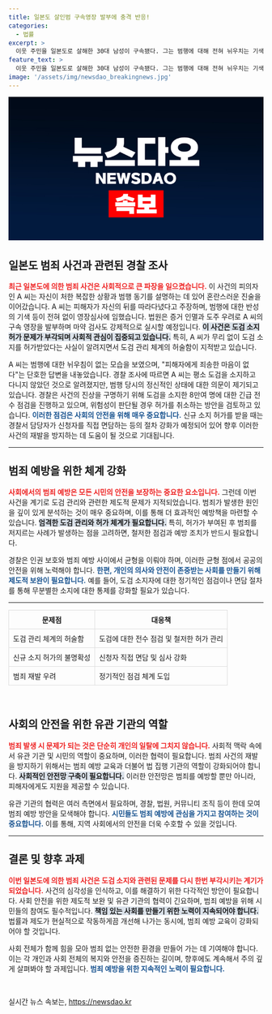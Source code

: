 ```yaml
---
title: 일본도 살인범 구속영장 발부에 충격 반응!
categories:
  - 법률
excerpt: >
  이웃 주민을 일본도로 살해한 30대 남성이 구속됐다. 그는 범행에 대해 전혀 뉘우치는 기색 없이 불가사의한 주장만 되풀이하며 경찰 조사를 받고 있다. 도검 소지 관리가 부실하다는 지적과 함께 경찰은 긴급 전수점검에 착수했다.
feature_text: >
  이웃 주민을 일본도로 살해한 30대 남성이 구속됐다. 그는 범행에 대해 전혀 뉘우치는 기색 없이 불가사의한 주장만 되풀이하며 경찰 조사를 받고 있다. 도검 소지 관리가 부실하다는 지적과 함께 경찰은 긴급 전수점검에 착수했다.
image: '/assets/img/newsdao_breakingnews.jpg'
---
```


<p><img src="/assets/img/newsdao_breakingnews.jpg" alt="implanttips 속보" /></p>

<h2 data-ke-size="size26">일본도 범죄 사건과 관련된 경찰 조사</h2>

<p data-ke-size="size16"><b><span style="color: #ee2323;">최근 일본도에 의한 범죄 사건은 사회적으로 큰 파장을 일으켰습니다.</span></b> 이 사건의 피의자인 A 씨는 자신이 처한 복잡한 상황과 범행 동기를 설명하는 데 있어 혼란스러운 진술을 이어갔습니다. A 씨는 피해자가 자신의 뒤를 따라다녔다고 주장하며, 범행에 대한 반성의 기색 등이 전혀 없이 영장심사에 임했습니다. 법원은 증거 인멸과 도주 우려로 A 씨의 구속 영장을 발부하며 마약 검사도 강제적으로 실시할 예정입니다. <b><span style="background-color: #21538527;">이 사건은 도검 소지 허가 문제가 부각되며 사회적 관심이 집중되고 있습니다.</span></b> 특히, A 씨가 무리 없이 도검 소지를 허가받았다는 사실이 알려지면서 도검 관리 체계의 허술함이 지적받고 있습니다.</p>

<p data-ke-size="size16">A 씨는 범행에 대한 뉘우침이 없는 모습을 보였으며, "피해자에게 죄송한 마음이 없다"는 단호한 답변을 내놓았습니다. 경찰 조사에 따르면 A 씨는 평소 도검을 소지하고 다니지 않았던 것으로 알려졌지만, 범행 당시의 정신적인 상태에 대한 의문이 제기되고 있습니다. 경찰은 사건의 진상을 구명하기 위해 도검을 소지한 8만여 명에 대한 긴급 전수 점검을 진행하고 있으며, 위험성이 판단될 경우 허가를 취소하는 방안을 검토하고 있습니다. <b><span style="color: #1a5490;">이러한 점검은 사회의 안전을 위해 매우 중요합니다.</span></b> 신규 소지 허가를 받을 때는 경찰서 담당자가 신청자를 직접 면담하는 등의 절차 강화가 예정되어 있어 향후 이러한 사건의 재발을 방지하는 데 도움이 될 것으로 기대됩니다.</p>

<hr>

<h2 data-ke-size="size26">범죄 예방을 위한 체계 강화</h2>

<p data-ke-size="size16"><b><span style="color: #ee2323;">사회에서의 범죄 예방은 모든 시민의 안전을 보장하는 중요한 요소입니다.</span></b> 그런데 이번 사건을 계기로 도검 관리와 관련한 제도적 문제가 지적되었습니다. 범죄가 발생한 원인을 깊이 있게 분석하는 것이 매우 중요하며, 이를 통해 더 효과적인 예방책을 마련할 수 있습니다. <b><span style="background-color: #21538527;">엄격한 도검 관리와 허가 체계가 필요합니다.</span></b> 특히, 허가가 부여된 후 범죄를 저지르는 사례가 발생하는 점을 고려하면, 철저한 점검과 예방 조치가 반드시 필요합니다.</p>

<p data-ke-size="size16">경찰은 인권 보호와 범죄 예방 사이에서 균형을 이뤄야 하며, 이러한 균형 점에서 공공의 안전을 위해 노력해야 합니다. <b><span style="color: #1a5490;">한편, 개인의 의사와 안전이 존중받는 사회를 만들기 위해 제도적 보완이 필요합니다.</span></b> 예를 들어, 도검 소지자에 대한 정기적인 점검이나 면담 절차를 통해 무분별한 소지에 대한 통제를 강화할 필요가 있습니다.</p>

<hr>

<table style="width:100%; border-collapse:collapse;">
  <tr>
    <th style="border: 1px solid #ddd; padding: 8px;">문제점</th>
    <th style="border: 1px solid #ddd; padding: 8px;">대응책</th>
  </tr>
  <tr>
    <td style="border: 1px solid #ddd; padding: 8px;">도검 관리 체계의 허술함</td>
    <td style="border: 1px solid #ddd; padding: 8px;">도검에 대한 전수 점검 및 철저한 허가 관리</td>
  </tr>
  <tr>
    <td style="border: 1px solid #ddd; padding: 8px;">신규 소지 허가의 불명확성</td>
    <td style="border: 1px solid #ddd; padding: 8px;">신청자 직접 면담 및 심사 강화</td>
  </tr>
  <tr>
    <td style="border: 1px solid #ddd; padding: 8px;">범죄 재발 우려</td>
    <td style="border: 1px solid #ddd; padding: 8px;">정기적인 점검 체계 도입</td>
  </tr>
</table>

<p data-ke-size="size16">&nbsp;</p>

<h2 data-ke-size="size26">사회의 안전을 위한 유관 기관의 역할</h2>

<p data-ke-size="size16"><b><span style="color: #ee2323;">범죄 발생 시 문제가 되는 것은 단순히 개인의 일탈에 그치지 않습니다.</span></b> 사회적 맥락 속에서 유관 기관 및 시민의 역할이 중요하며, 이러한 협력이 필요합니다. 범죄 사건의 재발을 방지하기 위해서는 범죄 예방 교육과 더불어 법 집행 기관의 역할이 강화되어야 합니다. <b><span style="background-color: #21538527;">사회적인 안전망 구축이 필요합니다.</span></b> 이러한 안전망은 범죄를 예방할 뿐만 아니라, 피해자에게도 지원을 제공할 수 있습니다.</p>

<p data-ke-size="size16">유관 기관의 협력은 여러 측면에서 필요하며, 경찰, 법원, 커뮤니티 조직 등이 한데 모여 범죄 예방 방안을 모색해야 합니다. <b><span style="color: #1a5490;">시민들도 범죄 예방에 관심을 가지고 참여하는 것이 중요합니다.</span></b> 이를 통해, 지역 사회에서의 안전을 더욱 수호할 수 있을 것입니다.</p>

<hr>

<h2 data-ke-size="size26">결론 및 향후 과제</h2>

<p data-ke-size="size16"><b><span style="color: #ee2323;">이번 일본도에 의한 범죄 사건은 도검 소지와 관련된 문제를 다시 한번 부각시키는 계기가 되었습니다.</span></b> 사건의 심각성을 인식하고, 이를 해결하기 위한 다각적인 방안이 필요합니다. 사회 안전을 위한 제도적 보완 및 유관 기관의 협력이 긴요하며, 범죄 예방을 위해 시민들의 참여도 필수적입니다. <b><span style="background-color: #21538527;">책임 있는 사회를 만들기 위한 노력이 지속되어야 합니다.</span></b> 법률과 제도가 현실적으로 작동하게끔 개선해 나가는 동시에, 범죄 예방 교육이 강화되어야 할 것입니다.</p>

<p data-ke-size="size16">사회 전체가 함께 힘을 모아 범죄 없는 안전한 환경을 만들어 가는 데 기여해야 합니다. 이는 각 개인과 사회 전체의 복지와 안전을 증진하는 길이며, 향후에도 계속해서 주의 깊게 살펴봐야 할 과제입니다. <b><span style="color: #1a5490;">범죄 예방을 위한 지속적인 노력이 필요합니다.</span></b></p>

<p data-ke-size="size16">&nbsp;</p>
실시간 뉴스 속보는, <a href="https://newsdao.kr" rel="dofollow">https://newsdao.kr</a>


